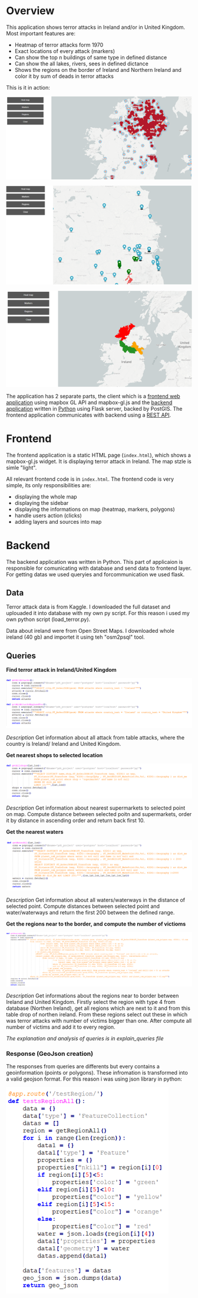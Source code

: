# Overview

This application shows terror attacks in Ireland and/or in United Kingdom. Most important features are:
- Heatmap of terror attacks form 1970
- Exact locations of every attack (markers)
- Can show the top n buildings of same type in defined distance
- Can show the all lakes, rivers, sees in defined dictance
- Shows the regions on the border of Ireland and Northern Ireland and color it by sum of deads in terror attacks

This is it in action:

![Screenshot](images/heatmap.png)

![Screenshot](images/markers.png)

![Screenshot](images/regions.png)

The application has 2 separate parts, the client which is a [frontend web application](#frontend) using mapbox GL API and mapbox-gl.js and the [backend application](#backend) written in [Python](https://www.python.org/) using Flask server, backed by PostGIS. The frontend application communicates with backend using a [REST API](#api).

# Frontend

The frontend application is a static HTML page (`index.html`), which shows a mapbox-gl.js widget. It is displaying terror attack in Ireland. The map stzle is simle "light". 

All relevant frontend code is in `index.html`.
The frontend code is very simple, its only responsibilities are:
- displaying the whole map
- displaying the sidebar
- displaying the informations on map (heatmap, markers, polygons)
- handle users action (clicks)
- adding layers and sources into map

# Backend

The backend application was written in Python. This part of applicaion is responsible for comunicating with database and send data to frontend layer. For getting datas we used queryies and forcommunication we used flask.

## Data

Terror attack data is from Kaggle. I downloaded the full dataset and uplouaded it into database with my own py script. For this reason i used my own python script (load_terror.py).

Data about ireland were from Open Street Maps. I downloaded whole ireland (40 gb) and importet it using teh "osm2psql" tool.

## Queries

**Find terror attack in Ireland/United Kingdom**

![Screenshot](images/Attacks.png)

*Description*
Get information about all attack from table attacks, where the country is Ireland/ Ireland and United Kingdom.

**Get nearest shops to selected location**

![Screenshot](images/shops.png)

*Description*
Get information about nearest supermarkets to selected point on map. Compute distance between selected poitn and supermarkets, order it by distance in ascending order and return back first 10.

**Get the nearest waters**

![Screenshot](images/waters.png)

*Description*
Get information about all waters/waterways in the distance of selected point. Compute distances between selected point and water/waterways and return the first 200 between the defined range.
          
**Get the regions near to the border, and compute the number of victioms**

![Screenshot](images/region.png)

*Description*
Get informations about the regions near to border between Ireland and United Kingdom. Firstly select the region with type 4 from database (Northen Ireland), get all regions which are next to it and from this table drop of northen ireland. From these regions select out these in which was terror attacks with number of victims bigger than one. 
After compute all number of victims and add it to every region.

*The explanation and analysis of queries is in explain_queries file*

### Response (GeoJson creation)

The responses from queries are differents but every contains a geoinformation (points or polygons).
These infromation is transformed into a valid geojson format. For this reason i was using json library in python:

![Screenshot](data.png)
